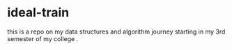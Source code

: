# ideal-train
this is a repo on  my data structures and algorithm journey starting in my 3rd semester  of my college .
